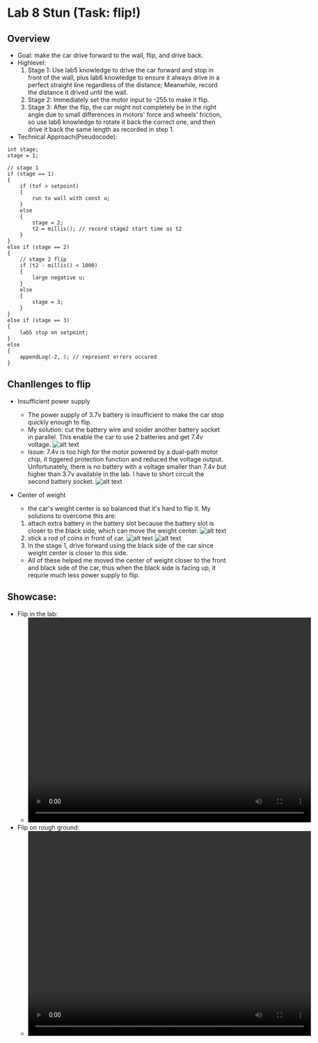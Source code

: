 # Lab 8 Stun (Task: **flip!**)
## Overview
* Goal: make the car drive forward to the wall, flip, and drive back. 
* Highlevel: 
  1. Stage 1: Use lab5 knowledge to drive the car forward and stop in front of the wall, plus lab6 knowledge to ensure it always drive in a perfect straight line regardless of the distance; Meanwhile, record the distance it drived until the wall.  
  2. Stage 2: Immediately set the motor input to -255 to make it flip. 
  3. Stage 3: After the flip, the car might not completely be in the right angle due to small differences in motors' force and wheels' friction, so use lab6 knowledge to rotate it back the correct one, and then drive it back the same length as recorded in step 1. 
* Technical Approach(Pseudocode): 

```
int stage;
stage = 1;

// stage 1
if (stage == 1)
{
    if (tof > setpoint)
    {
        run to wall with const u;
    }
    else
    {
        stage = 2;
        t2 = millis(); // record stage2 start time as t2
    }
}
else if (stage == 2)
{
    // stage 2 flip
    if (t2 - millis() < 1000)
    {
        large negative u;
    }
    else
    {
        stage = 3;
    }
}
else if (stage == 3)
{
    lab5 stop on setpoint;
}
else
{
    appendLog(-2, ); // represent errors occured
}
```
## Chanllenges to flip
* Insufficient power supply
  * The power supply of 3.7v battery is insufficient to make the car stop quickly enough to flip. 
  * My solution: cut the battery wire and soider another battery socket in parallel. This enable the car to use 2 batteries and get 7.4v voltage. 
    ![alt text](<with the second battery.jpg>)
  * Issue: 7.4v is too high for the motor powered by a dual-path motor chip, it tiggered protection function and reduced the voltage output. Unfortunately, there is no battery with a voltage smaller than 7.4v but higher than 3.7v available in the lab. I have to short circuit the second battery socket. 
    ![alt text](<with the second battery removed.jpg>)

* Center of weight
  * the car's weight center is so balanced that it's hard to flip it. My solutions to overcome this are:
  1. attach extra battery in the battery slot because the battery slot is closer to the black side, which can move the weight center. 
   ![alt text](<Battery as weight.jpg>)
  2. stick a rod of coins in front of car. 
   ![alt text](<The rod of coins - blue side.jpg>)
   ![alt text](<The rod of coins - black side.jpg>)
  3. In the stage 1, drive forward using the black side of the car since weight center is closer to this side. 
  * All of these helped me moved the center of weight closer to the front and black side of the car, thus when the black side is facing up, it requrie much less power supply to flip. 
  

## Showcase:
* Flip in the lab:
  * <video controls src="Flip in lab.mp4" title="flip in the lab" width="650" height="470"></video>
* Flip on rough ground:
  * <video controls src="Flip on rough ground.mp4" title="flip on rough ground" width="650" height="470" ></video>


